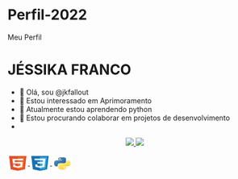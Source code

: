 # Perfil-2022
Meu Perfil

# JÉSSIKA FRANCO

- 👋 Olá, sou @jkfallout
- 👀 Estou interessado em Aprimoramento
- 🌱 Atualmente estou aprendendo python
- 💞️ Estou procurando colaborar em projetos de desenvolvimento
- 
<div align="center">
  
  <a href="https://github.com/jkfallout">
  <img height="180em" src="https://github-readme-stats.vercel.app/api?username=jkfallout&show_icons=true&theme=dracula&include_all_commits=true&count_private=false"/>
  <img height="180em" src="https://github-readme-stats.vercel.app/api/top-langs/?username=jkfallout&langs_count=8"/>
    
</div>

  <div style="display: inline_block"><br>
    
  <img align="center" alt="Rafa-HTML" height="30" width="40" src="https://raw.githubusercontent.com/devicons/devicon/master/icons/html5/html5-original.svg">
  <img align="center" alt="Rafa-CSS" height="30" width="40" src="https://raw.githubusercontent.com/devicons/devicon/master/icons/css3/css3-original.svg">
  <img align="center" alt="Rafa-Python" height="30" width="40" src="https://raw.githubusercontent.com/devicons/devicon/master/icons/python/python-original.svg">
   
</div>
